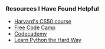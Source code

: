### Resources I Have Found Helpful

- [Harvard's CS50 course](https://www.edx.org/course/cs50s-introduction-computer-science-harvardx-cs50x)
- [Free Code Camp](https://www.freecodecamp.org/)
- [Codecademy](https://www.codecademy.com/)
- [Learn Python the Hard Way](https://learnpythonthehardway.org/book/)
